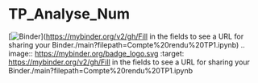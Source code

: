 # TP_Analyse_Num
[![Binder](https://mybinder.org/badge_logo.svg)](https://mybinder.org/v2/gh/Fill in the fields to see a URL for sharing your Binder./main?filepath=Compte%20rendu%20TP1.ipynb)
.. image:: https://mybinder.org/badge_logo.svg
 :target: https://mybinder.org/v2/gh/Fill in the fields to see a URL for sharing your Binder./main?filepath=Compte%20rendu%20TP1.ipynb
